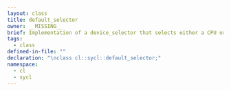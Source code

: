 ```yaml
---
layout: class
title: default_selector
owner: __MISSING__
brief: Implementation of a device_selector that selects either a CPU or a GPU, and falls back to a host mode device if none can be found.
tags:
  - class
defined-in-file: ""
declaration: "\nclass cl::sycl::default_selector;"
namespace:
  - cl
  - sycl
---
```

